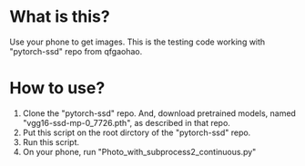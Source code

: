 # What is this?
Use your phone to get images.
This is the testing code working with "pytorch-ssd" repo from qfgaohao.

# How to use?
1) Clone the "pytorch-ssd" repo. And, download pretrained models, named "vgg16-ssd-mp-0_7726.pth", as described in that repo.
2) Put this script on the root dirctory of the "pytorch-ssd" repo.
3) Run this script.
4) On your phone, run "Photo_with_subprocess2_continuous.py"
